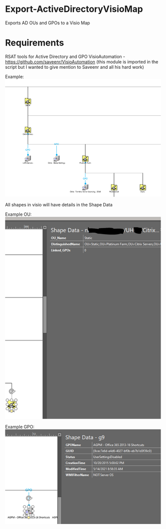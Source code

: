 # Export-ActiveDirectoryVisioMap
Exports AD OUs and GPOs to a Visio Map

# Requirements
RSAT tools for Active Directory and GPO
VisioAutomation - https://github.com/saveenr/VisioAutomation  (this module is imported in the script but I wanted to give mention to Saveenr and all his hard work)

Example:
![Example Picture](ExampleImages/ExamplePicture.PNG?raw=true)


All shapes in visio will have details in the Shape Data

Example OU:
![Example OU Details](ExampleImages/ExampleOUdetails.png?raw=true)

Example GPO:
![Example GPO Details](ExampleImages/ExampleGPOdetails.png?raw=true)
